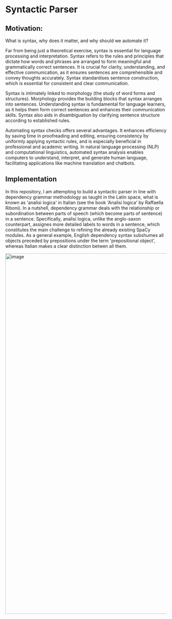 # Syntactic Parser

## Motivation: 
What is syntax, why does it matter, and why should we automate it?

Far from being just a theoretical exercise, syntax is essential for language processing and interpretation.
Syntax refers to the rules and principles that dictate how words and phrases are arranged to form meaningful and grammatically correct sentences. It is crucial for clarity, understanding, and effective communication, as it ensures sentences are comprehensible and convey thoughts accurately. Syntax standardises sentence construction, which is essential for consistent and clear communication.

Syntax is intimately linked to morphology (the study of word forms and structures). Morphology provides the building blocks that syntax arranges into sentences. Understanding syntax is fundamental for language learners, as it helps them form correct sentences and enhances their communication skills. Syntax also aids in disambiguation by clarifying sentence structure according to established rules.

Automating syntax checks offers several advantages. It enhances efficiency by saving time in proofreading and editing, ensuring consistency by uniformly applying syntactic rules, and is especially beneficial in professional and academic writing. In natural language processing (NLP) and computational linguistics, automated syntax analysis enables computers to understand, interpret, and generate human language, facilitating applications like machine translation and chatbots.

## Implementation 
In this repository, I am attempting to build a syntactic parser in line with dependency grammar methodology as taught in the Latin space, what is known as 'analisi logica' in Italian (see the book 'Analisi logica' by Raffaella Riboni). In a nutshell, dependency grammar deals with the relationship or subordination between parts of speech (which become parts of sentence) in a sentence. Specifically, analisi logica, unlike the anglo-saxon counterpart, assignes more detailed labels to words in a sentence, which constitutes the main challenge to refining the already existing SpaCy modules. As a general example, English dependency syntax subshumes all objects preceded by prepositions under the term 'prepositional object', whereas Italian makes a clear distinction betwen all them.

<img width="1125" alt="image" src="https://github.com/AndrewBulata/Syntactic-Parser/assets/64040990/e31a3d8c-a08f-48c9-8242-8db3d7140e06">

